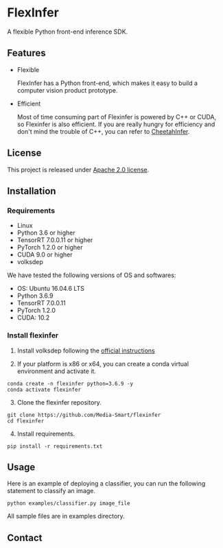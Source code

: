 # FlexInfer
A flexible Python front-end inference SDK.

## Features
- Flexible
  
  FlexInfer has a Python front-end, which makes it easy to build a computer vision product prototype.

- Efficient
  
  Most of time consuming part of Flexinfer is powered by C++ or CUDA, so Flexinfer is also efficient. If you are really hungry for efficiency and don't mind the trouble of C++, you can refer to [CheetahInfer](https://github.com/Media-Smart/cheetahinfer).

## License
This project is released under [Apache 2.0 license](https://github.com/Media-Smart/flexinfer/blob/master/LICENSE).

## Installation
### Requirements

- Linux
- Python 3.6 or higher
- TensorRT 7.0.0.11 or higher
- PyTorch 1.2.0 or higher
- CUDA 9.0 or higher
- volksdep

We have tested the following versions of OS and softwares:

- OS: Ubuntu 16.04.6 LTS
- Python 3.6.9
- TensorRT 7.0.0.11
- PyTorch 1.2.0
- CUDA: 10.2

### Install flexinfer

1. Install volksdep following the [official instructions](https://github.com/Media-Smart/volksdep)

2. If your platform is x86 or x64, you can create a conda virtual environment and activate it.

```shell
conda create -n flexinfer python=3.6.9 -y
conda activate flexinfer
```

3. Clone the flexinfer repository.

```shell
git clone https://github.com/Media-Smart/flexinfer
cd flexinfer
```

4. Install requirements.

```shell
pip install -r requirements.txt
```

## Usage
Here is an example of deploying a classifier, you can run the following statement to classify an image.
```shell
python examples/classifier.py image_file
```
All sample files are in examples directory.

## Contact
